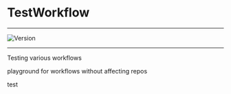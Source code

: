 # TestWorkflow

---


![Version](https://img.shields.io/badge/Version-2.0.51-brightgreen)


---

Testing various workflows

playground for workflows without affecting repos



test
